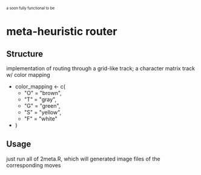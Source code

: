<sub><sup>a soon fully functional to be</sup></sub>
# meta-heuristic router 

## Structure

implementation of routing through a grid-like track; a character matrix track w/ color mapping
 * color_mapping <- c(
   * "O" = "brown",
   * "T" = "gray",
   * "G" = "green",
   * "S" = "yellow",
   * "F" = "white"
  * )

## Usage
just run all of 2meta.R, which will generated image files of the corresponding moves
